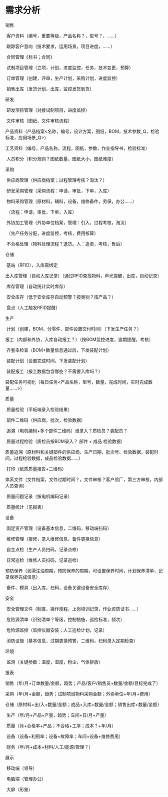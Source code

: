 # 需求分析



销售

​	客户资料（编号，重要等级，产品名称？，型号？，……）

​	跟踪客户意向（技术要求，运用场景，项目进度，……）

​	合同管理《标书；合同》

​	试制项目管理（立项，计划，进度监控，任务，技术变更，预算）

​	订单管理（创建，评审，生产计划，采购计划，进度监控）

​	销售出库（发货计划，出库，监控发货到货）



研发

​	研发项目管理（对接试制项目，进度监控）

​	文件审核（图纸、文件审核流程）

​	产品资料（产品档案<名称，编号，设计方案，图纸，BOM，技术参数_Q，检验标准，应用场景_Q>）

​	工艺资料（编号，产品名称，流程，图纸，参数，作业指导书，检验标准）

​	人员积分（积分规则？图纸数量，图纸大小，图纸难度）



采购

​	供应商管理（供应商档案；过程管理考核？淘汰？）

​	研发采购管理（采购流程：申请，审批，下单，入库）

​	物料采购管理（原材料，辅料，设备，维修备件，劳保，办公……）

​							（流程：申请，审批，下单，入库）

​	外协加工管理（外协单位档案，管理：引入，过程考核，淘汰）

​							（生产任务分配，进度监控，考核，费用核算）

​	不合格处理（物料处理流程？退货。人：追责，考核，售后）



仓储

​	基站（RFID），入库需绑定

​	出入库管理（自动入库记录）（通过RFID查找物料，声光提醒，出库，自动记录）

​	库存管理（自动统计实时库存）

​	安全库存（低于安全库存自动预警？按类别？按产品？）

​	盘点（人工触发RFID提醒）



生产

​	计划（创建，BOM，分零件、部件设置交付时间）（下发生产任务？）

​	报工（内部和外协，入库自动报工？）（按BOM监控进度，逾期提醒，考核）

​	齐套率检查（BOM+数量信息通过后，下发装配计划）

​	装配计划（设置完成时间，下发装配计划）

​	装配报工（报工数据包含哪些？不需要入库吗？）

​	装配任务可视化（每日任务<产品名称，型号，数量，完成时间，实时完成数量……>）



质量

​	质量检验（平板端录入检验结果）

​	部件二维码（供应商，批次，检验数据）

​						追溯（电机编码+多个部件二维码）谁录入？质检员？装配员？

​	质量过程检验（质检员按BOM录入？ 部件 + 成品 检验数据）

​	质量追溯（原材料和关键部件的供应商、生产日期、批次号、检验数据，装配时间，过程检验数据，成品检验数据……）

​	打印（纸质质量报告+二维码）

​	体系文件（文件档案，文件过期时间？，文件审核？客户验厂，第三方审核，内部人员查询）

​	质量问题记录（按电机编码记录）

​	质量统计（见报表）



设备

​	固定资产管理（设备基本信息，二维码，移动端扫码）

​	维修管理（报修，录入维修信息，备件更换信息）

​	自主点检（生产人员扫码，记录点修）

​	日常巡检（维修人员扫码，记录巡检）

​	预防保养（润滑注油周期，预防保养的周期，可设置保养时间，计划保养清单，记录保养完成信息）

​	备件、模具（出入库，扫码，设备关键设备安全库存）



安全

​	安全管理文件（制度，操作规程，上岗培训记录，作业资质证书……）

​	危险源清单（识别清单？等级，控制措施，巡检标准，频次）

​	危险源监控（监控仪器安装；人工巡检计划，记录）

​	消防设施（基本信息，过期更换预警，二维码，扫码录入定期检查）



环境

​	监测（关键参数：温度，湿度，粉尘，气体排放）



报表

​	销售（年/月+订单数量/金额，趋势；产品/客户/销售员+数量/金额/目标完成了）

​	采购（年/月+金额，趋势；试制项目物料采购金额；外协单位+年/月+费用）

​	仓储（原材料+出/入+数量/金额；成品+入库+数量/金额；销售出库+数量/金额）

​	生产（年/月+产品+产量，趋势；车间+日/月+产量）

​	质量（月+合格率+产品；不合格+工序；成本？+年/月）

​	设备（设备+利用率；设备+故障率；车间+设备+维修费用）

​	财务（年/月+成本+材料/人工/能源/管理？）



展示

​	移动端（领导）

​	电脑端（管理办公）

​	大屏（形象）

​	

​	